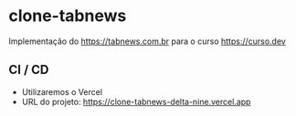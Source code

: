 # clone-tabnews
Implementação do https://tabnews.com.br para o curso https://curso.dev

## CI / CD
- Utilizaremos o Vercel
- URL do projeto: https://clone-tabnews-delta-nine.vercel.app